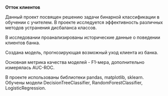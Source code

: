 **Отток клиентов**

Данный проект посвящен решению задачи бинарной классификации в обучении с учителем. В проекте исследуется эффективность различных методов устранения дисбаланса классов.

В исследовании проанализированы исторические данные о поведении клиентов банка.

Создана модель, прогнозирующая возможный уход клиента из банка.

Основная метрика качества моделей - F1-мера, дополнительно измерялась AUC-ROC.

В проекте использованы библиотеки pandas, matplotlib, sklearn.
Обучены модели DecisionTreeClassifier, RandomForestClassifier, LogisticRegression.
